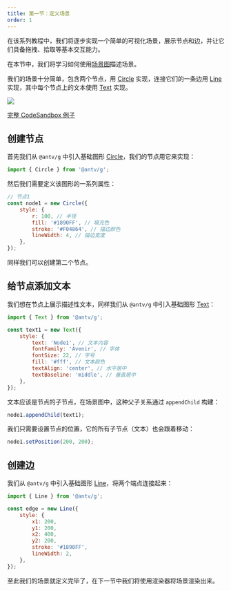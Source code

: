 ```yaml
---
title: 第一节：定义场景
order: 1
---
```


在该系列教程中，我们将逐步实现一个简单的可视化场景，展示节点和边，并让它们具备拖拽、拾取等基本交互能力。

在本节中，我们将学习如何使用[场景图](/zh/guide/diving-deeper/scenegraph)描述场景。

我们的场景十分简单，包含两个节点，用 [Circle](/zh/api/basic/circle) 实现，连接它们的一条边用 [Line](/zh/api/basic/line) 实现，其中每个节点上的文本使用 [Text](/zh/api/basic/text) 实现。

![](https://gw.alipayobjects.com/mdn/rms_6ae20b/afts/img/A*5irUQKZPTVoAAAAAAAAAAAAAARQnAQ)

[完整 CodeSandbox 例子](https://codesandbox.io/s/ru-men-jiao-cheng-qs3zn?file=/index.js)

## 创建节点

首先我们从 `@antv/g` 中引入基础图形 [Circle](/zh/api/basic/circle)，我们的节点用它来实现：

```javascript
import { Circle } from '@antv/g';
```

然后我们需要定义该图形的一系列属性：

```javascript
// 节点1
const node1 = new Circle({
    style: {
        r: 100, // 半径
        fill: '#1890FF', // 填充色
        stroke: '#F04864', // 描边颜色
        lineWidth: 4, // 描边宽度
    },
});
```

同样我们可以创建第二个节点。

## 给节点添加文本

我们想在节点上展示描述性文本，同样我们从 `@antv/g` 中引入基础图形 [Text](/zh/api/basic/text)：

```javascript
import { Text } from '@antv/g';

const text1 = new Text({
    style: {
        text: 'Node1', // 文本内容
        fontFamily: 'Avenir', // 字体
        fontSize: 22, // 字号
        fill: '#fff', // 文本颜色
        textAlign: 'center', // 水平居中
        textBaseline: 'middle', // 垂直居中
    },
});
```

文本应该是节点的子节点，在场景图中，这种父子关系通过 `appendChild` 构建：

```javascript
node1.appendChild(text1);
```

我们只需要设置节点的位置，它的所有子节点（文本）也会跟着移动：

```javascript
node1.setPosition(200, 200);
```

## 创建边

我们从 `@antv/g` 中引入基础图形 [Line](/zh/api/basic/line)，将两个端点连接起来：

```javascript
import { Line } from '@antv/g';

const edge = new Line({
    style: {
        x1: 200,
        y1: 200,
        x2: 400,
        y2: 200,
        stroke: '#1890FF',
        lineWidth: 2,
    },
});
```

至此我们的场景就定义完毕了，在下一节中我们将使用渲染器将场景渲染出来。
